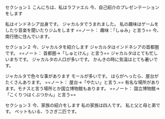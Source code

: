 
セクション１
こんにちは、私はラファエル
今、自己紹介のプレゼンテーションをします

私はインドネシア出身です。
ジャカルタでうまれました。
私の趣味はゲームをしたり音楽を聞いたりジムをします
==ノート：
趣味：「しゅみ」と言う==
今、南行徳に住んでいます。

セクション２
今、ジャカルタを紹介します
ジャカルタはインドネシアの首都圏です。
==ノート：
首都圏→「しゅとけん」と言う==
ジャカルタはとても忙しいまちです。
ジャカルタの人口が多いです。
かんきの時に気温はとても暑いです。

ジャカルタで色々な事があります
モールが多いです。
はらがへったら、屋台がたくさんあります。
==ノート：
屋台→「やたい」と言う.==
有名な場所があります。モナスと言う場所とか国立博物館もあります。
==ノート：
国立博物館→「こくりつはくぶつかん」と言う==

セクション３
今、家族の紹介をします
私の家族は四人です。
私と父と母と弟です。
ペットもいる、うさぎ二匹です。
